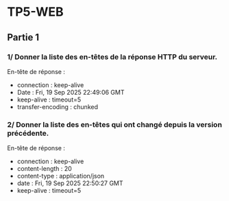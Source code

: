# TP5-WEB

## Partie 1

### 1/ Donner la liste des en-têtes de la réponse HTTP du serveur.
En-tête de réponse : 
- connection : keep-alive
- Date : Fri, 19 Sep 2025 22:49:06 GMT
- keep-alive : timeout=5
- transfer-encoding : chunked

### 2/ Donner la liste des en-têtes qui ont changé depuis la version précédente.
En-tête de réponse : 
- connection : keep-alive
- content-length : 20
- content-type : application/json
- date : Fri, 19 Sep 2025 22:50:27 GMT
- keep-alive : timeout=5
